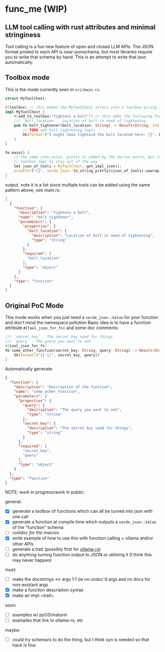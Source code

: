 # func\_me (WIP)
## LLM tool calling with rust attributes and minimal stringiness

Tool calling is a fun new feature of open and closed LLM APIs. 
The JSON format posted to each API is near-jsonschema, but most libraries require you to write that schema by hand.
This is an attempt to write that json automatically. 

## Toolbox mode
This is the mode currently seen in `src/main.rs`.

```rust
struct MyToolChest;

#[toolbox] // this makes the MyToolChest struct into a toolbox giving it the `get_impl_json` associated function
impl MyToolChest {
    #[add_to_toolbox("tightens a bolt")] // this adds the following function to the toolbox with the description "tightens a bolt"
    /// `bolt_location` - Location of bolt in need of tightening
    pub fn bolt_tightener(bolt_location: String) -> Result<String, std::io::Error> {
        // TODO add bolt tightening logic
        Ok(format!("I might have tightend the bolt located here: {}", bolt_location))
    }
}

fn main() {
    // the same json_value_ prefix is added by the derive macro, but inside of the
    // toolbox impl to stay out of the way
    let json_of_tools = MyToolChest::get_impl_json();
    println!("{}", serde_json::to_string_pretty(&json_of_tools).unwrap());
}

```

output, note it is a list since multiple tools can be added using the same pattern above, see main.rs:
```json
[
  {
    "function": {
      "description": "tightens a bolt",
      "name": "bolt_tightener",
      "parameters": {
        "properties": {
          "bolt_location": {
            "description": "Location of bolt in need of tightening",
            "type": "string"
          }
        },
        "required": [
          "bolt_location"
        ],
        "type": "object"
      }
    },
    "type": "function"
  }
]
```


## Original PoC Mode
This mode works when you just need a `serde_json::Value` for your function and don't mind the namespace pollution
Basic idea is to have a function attribute `#[tool_json_for_fn]` and some doc comments:

```rust
/// `secret_key` - The secret key used for things
/// `query` - The query you want to ask
#[tool_json_for_fn]
fn some_other_function(secret_key: String, query: String) -> Result<String, std::io::Error> {
    Ok(format!("{} {}", secret_key, query))
}
```

Automatically generate:

```json
{
  "function": {
    "description": "Description of the function",
    "name": "some_other_function",
    "parameters": {
      "properties": {
        "query": {
          "description": "The query you want to ask",
          "type": "string"
        },
        "secret_key": {
          "description": "The secret key used for things",
          "type": "string"
        }
      },
      "required": [
        "secret_key",
        "query"
      ],
      "type": "object"
    }
  },
  "type": "function"
}
```

NOTE: work in progress/work in public:

general:
- [x] generate a toolbox of functions which can all be turned into json with one call
- [x] generate a function at compile time which outputs a `serde_json::Value` of the "function" schema
- [ ] *rustdoc for the macros*
- [x] write example of how to use this with function calling + ollama and/or other APIs
- [ ] generate a trait (possibly first for [ollama-rs](https://github.com/pepperoni21/ollama-rs))
- [ ] do anything turning function output to JSON or utilizing it (I think this may never happen)

must:
- [ ] make the docstrings <-> args 1:1 (ie no undoc'd args and no docs for non-existant args
- [x] make a function description syntax
- [x] make an impl ~trait~

soon:
- [ ] examples w/ pyO3/maturin
- [ ] examples that link to ollama-rs, etc

maybe:
- [ ] could try schemars to do the thing, but I think syn is needed so that hack is fine

